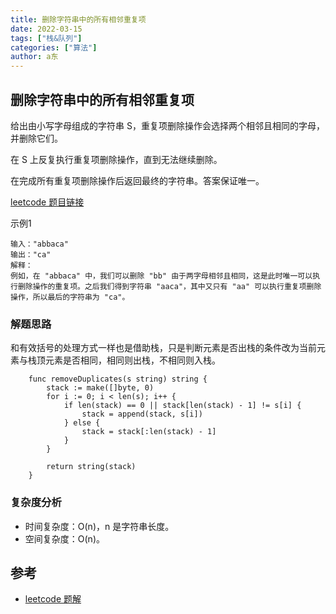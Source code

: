 ```yaml
---
title: 删除字符串中的所有相邻重复项
date: 2022-03-15
tags: ["栈&队列"]
categories: ["算法"]
author: a东
---
```


##  删除字符串中的所有相邻重复项
给出由小写字母组成的字符串 S，重复项删除操作会选择两个相邻且相同的字母，并删除它们。

在 S 上反复执行重复项删除操作，直到无法继续删除。

在完成所有重复项删除操作后返回最终的字符串。答案保证唯一。

[leetcode 题目链接](https://leetcode-cn.com/problems/remove-all-adjacent-duplicates-in-string/)

示例1
```
输入："abbaca"
输出："ca"
解释：
例如，在 "abbaca" 中，我们可以删除 "bb" 由于两字母相邻且相同，这是此时唯一可以执行删除操作的重复项。之后我们得到字符串 "aaca"，其中又只有 "aa" 可以执行重复项删除操作，所以最后的字符串为 "ca"。
```

<!-- more -->


### 解题思路
和有效括号的处理方式一样也是借助栈，只是判断元素是否出栈的条件改为当前元素与栈顶元素是否相同，相同则出栈，不相同则入栈。

```cgo
    func removeDuplicates(s string) string {
        stack := make([]byte, 0)
        for i := 0; i < len(s); i++ {
            if len(stack) == 0 || stack[len(stack) - 1] != s[i] {
                stack = append(stack, s[i])
            } else {
                stack = stack[:len(stack) - 1]
            }
        }
    
        return string(stack)
    }
```


### 复杂度分析
- 时间复杂度：O(n)，n 是字符串长度。
- 空间复杂度：O(n)。



## 参考
* [leetcode 题解](https://leetcode-cn.com/problems/remove-all-adjacent-duplicates-in-string/solution/shan-chu-zi-fu-chuan-zhong-de-suo-you-xi-4ohr/)






